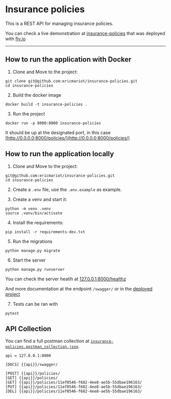 # Insurance policies

This is a REST API for managing insurance policies.

You can check a live demonstration at [insurance-policies](https://insurance-policies.fly.dev/policies/) that was deployed with [fly.io](https://fly.io/)

---

## How to run the application with Docker

1. Clone and Move to the project:
```
git clone git@github.com:ericmariot/insurance-policies.git
cd insurance-policies
```

2. Build the docker image
```
docker build -t insurance-policies . 
```

3. Run the project
```
docker run -p 8000:8000 insurance-policies
```

It should be up at the designated port, in this case [http://0.0.0.0:8000/policies/](http://0.0.0.0:8000/policies/)

## How to run the application locally

1. Clone and Move to the project:
```
git@github.com:ericmariot/insurance-policies.git
cd insurance-policies
```

2. Create a `.env` file, use the `.env.example` as example.

3. Create a venv and start it:
```
python -m venv .venv
source .venv/bin/activate
```

4. Install the requirements:
```
pip install -r requirements-dev.txt
```

5. Run the migrations
```
python manage.py migrate
```


6. Start the server
```
python manage.py runserver
```

You can check the server heatlh at [127.0.0.1:8000/healthz](127.0.0.1:8000/healthz)

And more documentation at the endpoint `/swagger/` or in the [deployed project](https://insurance-policies.fly.dev/swagger/)

7. Tests can be ran with
```
pytest
```

## API Collection

You can find a full postman collection at [`insurance-policies.postman_collection.json`](https://github.com/ericmariot/insurance-policies/blob/main/insurance-policies.postman_collection.json).

```
api = 127.0.0.1:8000

[DOCS] {{api}}/swagger/

[POST] {{api}}/policies/
[GET] {{api}}/policies/
[GET] {{api}}/policies/11ef0546-f682-4ee8-ae5b-55dbae196163/
[PUT] {{api}}/policies/11ef0546-f682-4ee8-ae5b-55dbae196163/
[DEL] {{api}}/policies/11ef0546-f682-4ee8-ae5b-55dbae196163/
```
